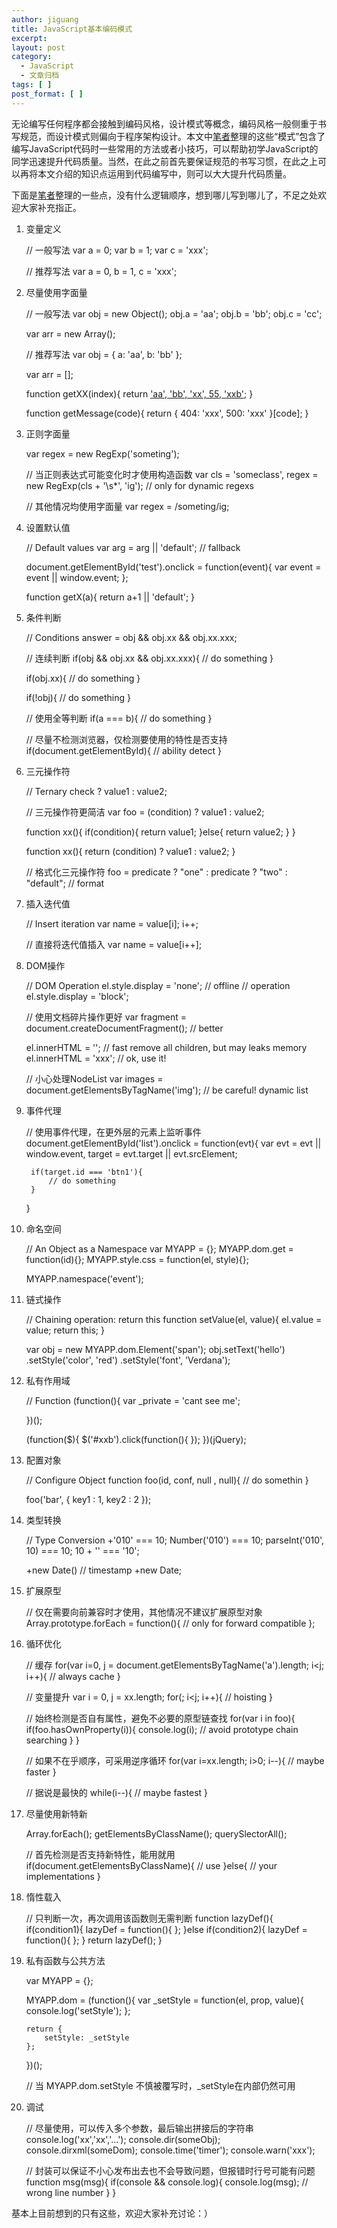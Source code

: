 ```yaml
---
author: jiguang
title: JavaScript基本编码模式
excerpt:
layout: post
category:
  - JavaScript
  - 文章归档
tags: [ ]
post_format: [ ]
---
```

无论编写任何程序都会接触到编码风格，设计模式等概念，编码风格一般侧重于书写规范，而设计模式则偏向于程序架构设计。本文中[笔者][1]整理的这些“模式”包含了编写JavaScript代码时一些常用的方法或者小技巧，可以帮助初学JavaScript的同学迅速提升代码质量。当然，在此之前首先要保证规范的书写习惯，在此之上可以再将本文介绍的知识点运用到代码编写中，则可以大大提升代码质量。

下面是[笔者][1]整理的一些点，没有什么逻辑顺序，想到哪儿写到哪儿了，不足之处欢迎大家补充指正。

1. 变量定义

    // 一般写法
    var a = 0;
    var b = 1;
    var c = 'xxx';
    
    // 推荐写法
    var a = 0,
        b = 1,
        c = 'xxx';

2. 尽量使用字面量

    // 一般写法
    var obj = new Object();
            obj.a = 'aa';
            obj.b = 'bb';
            obj.c = 'cc';
    
    var arr = new Array();
    
    // 推荐写法
    var obj = {
            a: 'aa',
            b: 'bb'
        };
    
    var arr = [];
    
    function getXX(index){
        return ['aa', 'bb', 'xx', 55, 'xxb'](index);
    }
    
    function getMessage(code){
        return {
            404: 'xxx',
            500: 'xxx'
        }[code];
    }

3. 正则字面量

    var regex = new RegExp('someting');
    
    // 当正则表达式可能变化时才使用构造函数
    var cls = 'someclass',
        regex = new RegExp(cls + '\\s*', 'ig');   // only for dynamic regexs
    
    // 其他情况均使用字面量
    var regex = /someting/ig;

4. 设置默认值

    // Default values
    var arg = arg || 'default';  // fallback
    
    document.getElementById('test').onclick = function(event){
        var event = event || window.event;
    };
    
    function getX(a){
        return a+1 || 'default';
    }
    

5. 条件判断

    // Conditions
    answer = obj &#038;&#038; obj.xx &#038;&#038; obj.xx.xxx;
    
    // 连续判断
    if(obj &#038;&#038; obj.xx &#038;&#038; obj.xx.xxx){
        // do something
    }
    
    if(obj.xx){
        // do something
    }
    
    if(!obj){
        // do something
    }
    
    // 使用全等判断
    if(a === b){
        // do something
    }
    
    // 尽量不检测浏览器，仅检测要使用的特性是否支持
    if(document.getElementById){
        // ability detect
    }
    

6. 三元操作符

    // Ternary
    check ? value1 : value2;
    
    // 三元操作符更简洁
    var foo = (condition) ? value1 : value2;
    
    function xx(){
        if(condition){
            return value1;
        }else{
            return value2;
        }
    }
    
    function xx(){
        return (condition) ? value1 : value2;
    }
    
    // 格式化三元操作符
    foo = predicate ? "one" :
          predicate ? "two" :
                      "default";   // format

7. 插入迭代值

    // Insert iteration
    var name = value[i];
        i++;
    
    // 直接将迭代值插入
    var name = value[i++];

8. DOM操作

    // DOM Operation
    el.style.display = 'none'; // offline
        // operation
    el.style.display = 'block';
    
    // 使用文档碎片操作更好
    var fragment = document.createDocumentFragment();  // better
    
    el.innerHTML = '';  // fast remove all children, but may leaks memory
    el.innerHTML = 'xxx';  // ok, use it!
    
    // 小心处理NodeList
    var images = document.getElementsByTagName('img');  // be careful! dynamic list

9. 事件代理

    // 使用事件代理，在更外层的元素上监听事件
    document.getElementById('list').onclick = function(evt){
        var evt = evt || window.event,
            target = evt.target || evt.srcElement;
    
        if(target.id === 'btn1'){
            // do something
        }
    }

10. 命名空间

    // An Object as a Namespace
    var MYAPP = {};
        MYAPP.dom.get = function(id){};
        MYAPP.style.css = function(el, style){};
    
    MYAPP.namespace('event');

11. 链式操作

    // Chaining operation: return this
    function setValue(el, value){
        el.value = value;
        return this;
    }
    
    var obj = new MYAPP.dom.Element('span');
        obj.setText('hello')
        .setStyle('color', 'red')
        .setStyle('font', 'Verdana');

12. 私有作用域

    // Function
    (function(){
        var _private = 'cant see me';
    
    })();
    
    (function($){
         $('#xxb').click(function(){ });
    })(jQuery);

13. 配置对象

    // Configure Object
    function foo(id, conf, null , null){
        // do somethin
    }
    
    foo('bar', {
        key1 : 1,
        key2 : 2
    });
    

14. 类型转换

    // Type Conversion
    +'010' === 10;
    Number('010') === 10;
    parseInt('010', 10) === 10;
    10 + '' === '10';
    
    +new Date() // timestamp
    +new Date;
    

15. 扩展原型

    // 仅在需要向前兼容时才使用，其他情况不建议扩展原型对象
    Array.prototype.forEach = function(){
        // only for forward compatible
    };

16. 循环优化

    // 缓存
    for(var i=0, j = document.getElementsByTagName('a').length; i<j; i++){
        // always cache
    }
    
    // 变量提升
    var i = 0, j = xx.length;
    for(; i<j; i++){
        // hoisting
    }
    
    // 始终检测是否自有属性，避免不必要的原型链查找
    for(var i in foo){
        if(foo.hasOwnProperty(i)){
            console.log(i);  // avoid prototype chain searching
        }
    }
    
    // 如果不在乎顺序，可采用逆序循环
    for(var i=xx.length; i>0; i--){
        // maybe faster
    }
    
    // 据说是最快的
    while(i--){
        // maybe fastest
    }

17. 尽量使用新特新

    Array.forEach();
    getElementsByClassName();
    querySlectorAll();
    
    // 首先检测是否支持新特性，能用就用
    if(document.getElementsByClassName){
        // use
    }else{
        // your implementations
    }

18. 惰性载入

    // 只判断一次，再次调用该函数则无需判断
    function lazyDef(){
        if(condition1){
            lazyDef = function(){ };
        }else if(condition2){
            lazyDef = function(){ };
        }
        return lazyDef();
    }

19. 私有函数与公共方法

    var MYAPP = {};
    
    MYAPP.dom = (function(){
        var _setStyle = function(el, prop, value){
            console.log('setStyle');
        };
    
        return {
            setStyle: _setStyle
        };
    })();
    
    // 当 MYAPP.dom.setStyle 不慎被覆写时，_setStyle在内部仍然可用

20. 调试

    // 尽量使用，可以传入多个参数，最后输出拼接后的字符串
    console.log('xx','xx','...');
    console.dir(someObj);
    console.dirxml(someDom);
    console.time('timer');
    console.warn('xxx');
    
    // 封装可以保证不小心发布出去也不会导致问题，但报错时行号可能有问题
    function msg(msg){
        if(console &#038;&#038; console.log){
            console.log(msg);   // wrong line number
        }
    }

基本上目前想到的只有这些，欢迎大家补充讨论：）

 [1]: http://www.44ux.com "笔者"